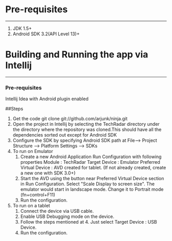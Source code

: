 # Pre-requisites
----------------
1. JDK 1.5+
2. Android SDK 3.2(API Level 13)+


# Building and Running the app via Intellij
-----------------------------------------
### Pre-requisites
Intellij Idea with Android plugin enabled
 
##Steps 
1. Get the code
    git clone git://github.com/arjunk/ninja.git
2. Open the project in Intellij by selecting the TechRadar directory under the directory where the repository was cloned.This should have all the dependencies sorted out except for Android SDK
3. Configure the SDK by specifying Android SDK path at File--> Project Structure --> Platform Settings --> SDKs
4. To run on Emulator  
     1. Create a new Android Application Run Configuration with following properties
          Module : TechRadar
          Target Device : Emulator
          Preferred Virtual Device : AVD created for tablet. (If not already created, create a new one with SDK 3.0+)
     2. Start the AVD using the button near Preferred Virtual Device section in Run Configuration. Select "Scale Display to screen size". The emulator would start in landscape mode. Change it to Portrait mode (fn+control+F11) 
     3. Run the configuration.
5. To run on a tablet  
     1. Connect the device via USB cable.
     2. Enable USB Debugging mode on the device.
     3. Follow the steps mentioned at 4. Just select Target Device : USB Device.
     4. Run the configuration.

